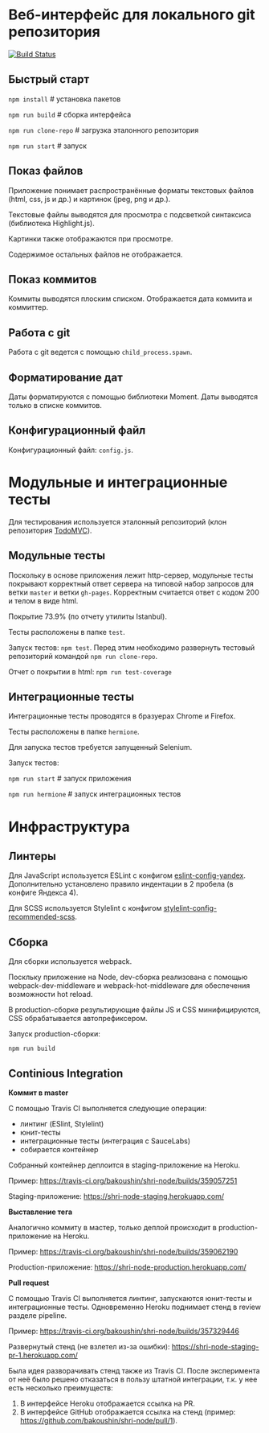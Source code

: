 Веб-интерфейс для локального git репозитория
============================================

[![Build Status](https://travis-ci.org/bakoushin/shri-node.svg?branch=master)](https://travis-ci.org/bakoushin/shri-node)

Быстрый старт
-------------

`npm install` # установка пакетов

`npm run build` # сборка интерфейса

`npm run clone-repo` # загрузка эталонного репозитория

`npm run start` # запуск

Показ файлов
------------

Приложение понимает распространённые форматы текстовых файлов (html, css, js и др.) и картинок (jpeg, png и др.).

Текстовые файлы выводятся для просмотра с подсветкой синтаксиса (библиотека Highlight.js).

Картинки также отображаются при просмотре.

Содержимое остальных файлов не отображается.

Показ коммитов
--------------

Коммиты выводятся плоским списком. Отображается дата коммита и коммиттер.

Работа с git
------------

Работа с git ведется с помощью `child_process.spawn`.

Форматирование дат
------------------

Даты форматируются с помощью библиотеки Moment. Даты выводятся только в списке коммитов.

Конфигурационный файл
---------------------

Конфигурационный файл: `config.js`.

Модульные и интеграционные тесты
================================

Для тестирования используется эталонный репозиторий (клон репозитория [TodoMVC](https://github.com/tastejs/todomvc)).

Модульные тесты
---------------

Поскольку в основе приложения лежит http-сервер, модульные тесты покрывают корректный ответ сервера на типовой набор запросов для ветки `master` и ветки  `gh-pages`. Корректным считается ответ с кодом 200 и телом в виде html.

Покрытие 73.9% (по отчету утилиты Istanbul).

Тесты расположены в папке `test`.

Запуск тестов: `npm test`. Перед этим необходимо развернуть тестовый репозиторий командой `npm run clone-repo`.

Отчет о покрытии в html: `npm run test-coverage`

Интеграционные тесты
--------------------

Интеграционные тесты проводятся в бразуерах Chrome и Firefox.

Тесты расположены в папке `hermione`.

Для запуска тестов требуется запущенный Selenium.

Запуск тестов:

`npm run start` # запуск приложения

`npm run hermione` # запуск интеграционных тестов

Инфраструктура
==============

Линтеры
-------

Для JavaScript используется ESLint с конфигом [eslint-config-yandex](https://www.npmjs.com/package/eslint-config-yandex). Дополнительно установлено правило индентации в 2 пробела (в конфиге Яндекса 4).

Для SCSS используется Stylelint с конфигом [stylelint-config-recommended-scss](https://github.com/kristerkari/stylelint-config-recommended-scss).

Сборка
------

Для сборки используется webpack.

Поскльку приложение на Node, dev-сборка реализована с помощью webpack-dev-middleware и webpack-hot-middleware для обеспечения возможности hot reload.

В production-сборке результирующие файлы JS и CSS минифицируются, CSS обрабатывается автопрефиксером.

Запуск production-сборки:

`npm run build`

Continious Integration
----------------------

**Коммит в master**

С помощью Travis CI выполняется следующие операции:
* линтинг (ESlint, Stylelint)
* юнит-тесты
* интеграционные тесты (интеграция с SauceLabs)
* собирается контейнер

Собранный контейнер деплоится в staging-приложение на Heroku.

Пример: https://travis-ci.org/bakoushin/shri-node/builds/359057251

Staging-приложение: https://shri-node-staging.herokuapp.com/

**Выставление тега**

Аналогично коммиту в мастер, только деплой происходит в production-приложение на Heroku.

Пример: https://travis-ci.org/bakoushin/shri-node/builds/359062190

Production-приложение: https://shri-node-production.herokuapp.com/

**Pull request**

С помощью Travis CI выполняется линтинг, запускаются юнит-тесты и интеграционные тесты.
Одновременно Heroku поднимает стенд в review разделе pipeline.

Пример: https://travis-ci.org/bakoushin/shri-node/builds/357329446

Развернутый стенд (не взлетел из-за ошибки): https://shri-node-staging-pr-1.herokuapp.com/

Была идея разворачивать стенд также из Travis CI. После эксперимента от неё было решено отказаться в пользу штатной интеграции, т.к. у нее есть несколько преимуществ:

1. В интерфейсе Heroku отображается ссылка на PR.
2. В интерфейсе GitHub отображается ссылка на стенд (пример: https://github.com/bakoushin/shri-node/pull/1).

